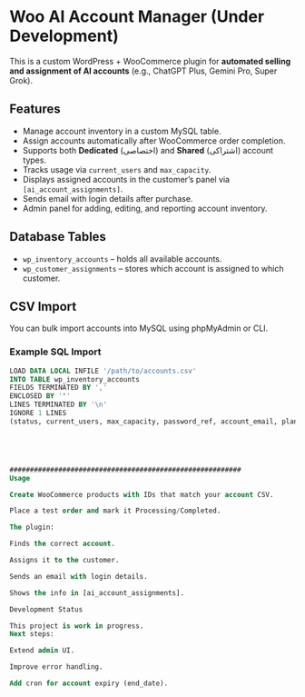 # Woo AI Account Manager (Under Development)

This is a custom WordPress + WooCommerce plugin for **automated selling and assignment of AI accounts** (e.g., ChatGPT Plus, Gemini Pro, Super Grok).

## Features
- Manage account inventory in a custom MySQL table.
- Assign accounts automatically after WooCommerce order completion.
- Supports both **Dedicated** (اختصاصی) and **Shared** (اشتراکی) account types.
- Tracks usage via `current_users` and `max_capacity`.
- Displays assigned accounts in the customer’s panel via `[ai_account_assignments]`.
- Sends email with login details after purchase.
- Admin panel for adding, editing, and reporting account inventory.

## Database Tables
- `wp_inventory_accounts` – holds all available accounts.
- `wp_customer_assignments` – stores which account is assigned to which customer.

## CSV Import
You can bulk import accounts into MySQL using phpMyAdmin or CLI.

### Example SQL Import
```sql
LOAD DATA LOCAL INFILE '/path/to/accounts.csv'
INTO TABLE wp_inventory_accounts
FIELDS TERMINATED BY ',' 
ENCLOSED BY '"'
LINES TERMINATED BY '\n'
IGNORE 1 LINES
(status, current_users, max_capacity, password_ref, account_email, plan_type, duration, product_type, product_id, account_id);





#########################################################
Usage

Create WooCommerce products with IDs that match your account CSV.

Place a test order and mark it Processing/Completed.

The plugin:

Finds the correct account.

Assigns it to the customer.

Sends an email with login details.

Shows the info in [ai_account_assignments].

Development Status

This project is work in progress.
Next steps:

Extend admin UI.

Improve error handling.

Add cron for account expiry (end_date).

